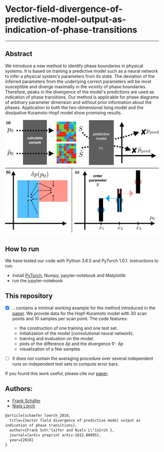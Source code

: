 # Vector-field-divergence-of-predictive-model-output-as-indication-of-phase-transitions

---

## Abstract

We introduce a new method to identify phase boundaries in physical systems. It is based on training a predictive model such as a neural network to infer a physical system's parameters from its state. The deviation of the inferred parameters from the underlying correct parameters will be most susceptible and diverge maximally in the vicinity of phase boundaries. Therefore, peaks in the divergence of the model's predictions are used as indication of phase transitions. Our method is applicable for phase diagrams of arbitrary parameter dimension and without prior information about the phases. Application to both the two-dimensional Ising model and the dissipative Kuramoto-Hopf model show promising results. 

![](scheme-1.png)


## How to run

We have tested our code with Python 3.6.5 and PyTorch 1.0.1. 
Instructions to run:

- install [PyTorch](https://pytorch.org/), Numpy, jupyter-notebook and Matplotlib 
- run the jupyter-notebook

## This repository 

- [x] .. contains a minimal working example for the method introduced in the [paper](https://arxiv.org/abs/1812.00895). We provide data for the Hopf-Kuramoto model with 30 scan points and 10 samples per scan point. The code features:
    - the construction of one training and one test set.
    - initialization of the model (convolutional neural network).
    - training and evaluation on the model.
    - plots of the difference $`\delta p`$  and the divergence $`\nabla \cdot \delta p`$ 
    - visualization of a few samples
- [ ] It does *not* contain the averaging procedure over several independent runs on independent test sets to compute error bars.


If you found this work useful, please cite our [paper](https://arxiv.org/abs/1812.00895).

## Authors:

- [Frank Schäfer](https://github.com/frankschae)
- [Niels Lörch](https://github.com/nloerch)


```
@article{schaefer_loerch_2018,
  title={Vector field divergence of predictive model output as indication of phase transitions},
  author={Frank Sch\"{a}fer and Niels L\"{o}rch }, 
  journal={arXiv preprint arXiv:1812.00895},
  year={2018}
}
```
